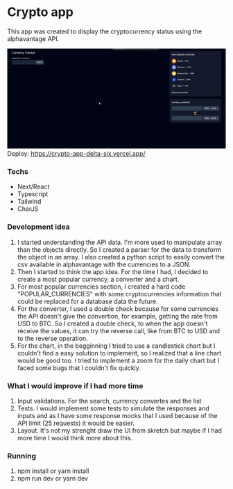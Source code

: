 # Crypto app
This app was created to display the cryptocurrency status using the alphavantage API.

![](/public/crypto-app-gif.gif)
Deploy: https://crypto-app-delta-six.vercel.app/

### Techs
- Next/React
- Typescript
- Tailwind
- CharJS

### Development idea
1. I started understanding the API data. I'm more used to manipulate array than the objects directly. So I created a parser for the data to transform the object in an array. I also created a python script to easily convert the csv available in alphavantage with the currencies to a JSON.
2. Then I started to think the app idea. For the time I had, I decided to create a most popular currency, a converter and a chart.
3. For most popular currencies section, I created a hard code "POPULAR_CURRENCIES" with some cryptocurrencies information that could be replaced for a database data the future.
4. For the converter, I used a double check because for some currencies the API doesn't give the convertion, for example, getting the rate from USD to BTC. So I created a double check, to when the app doesn't receive the values, it can try the reverse call, like from BTC to USD and to the reverse operation.
5. For the chart, in the begginning I tried to use a candlestick chart but I couldn't find a easy solution to implement, so I realized that a line chart would be good too. I tried to implement a zoom for the daily chart but I faced some bugs that I couldn't fix quickly.

### What I would improve if I had more time
1. Input validations. For the search, currency convertes and the list
2. Tests. I would implement some tests to simulate the responses and inputs and as I have some response mocks that I used because of the API limit (25 requests) it would be easier.
3. Layout. It's not my strenght draw the UI from skretch but maybe if I had more time I would think more about this.


### Running
1. npm install or yarn install
2. npm run dev or yarn dev

